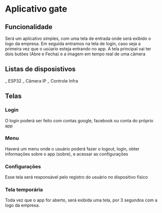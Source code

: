 # Aplicativo gate

## Funcionalidade

Será um aplicativo simples, com uma tela de entrada onde será exibido o logo da empresa. Em seguida entramos na tela de login, caso seja a primeira vez que o usúario esteja entrando no app. A tela principal vai ter dois butões (Abre e Fecha) e a imagem em tempo real de uma câmera

## Listas de disposistivos

_ ESP32
_ Câmera IP
_ Controle Infra

## Telas

### Login

O login poderá ser feito com contas google, facebook ou conta do próprio app

### Menu

Haverá um menu onde o usuário poderá fazer o logout, login, obter informações sobre o app (sobre), e acessar as configurações

### Configurações

Esse tela será responsável pelo registro do usuário no dispositivo físico

### Tela temporária

Toda vez que o app for aberto, será exibida uma tela, por 3 segundos com a logo da empresa.

